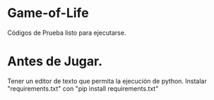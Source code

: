# Game-of-Life
Códigos de Prueba listo para ejecutarse.
# Antes de Jugar.
Tener un editor de texto que permita la ejecución de python.
Instalar  "requirements.txt" con "pip install requirements.txt"
